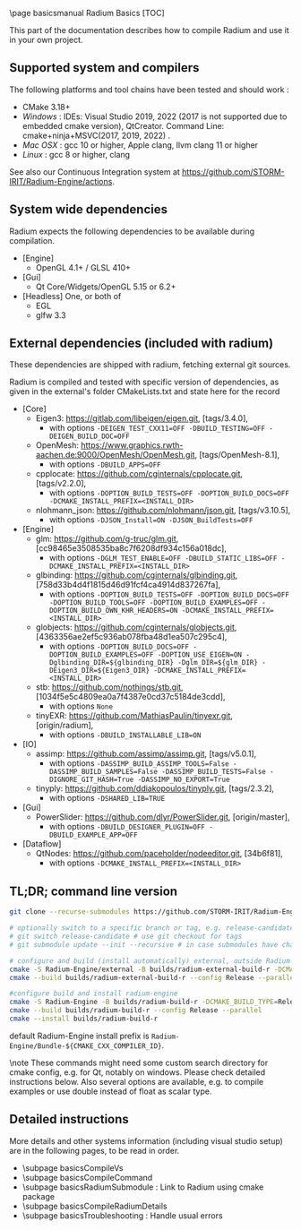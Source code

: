 \page basicsmanual Radium Basics
[TOC]

This part of the documentation describes how to compile Radium and use it in your own project.

## Supported system and compilers

The following platforms and tool chains have been tested and should work :

* CMake 3.18+
* *Windows* : IDEs: Visual Studio 2019, 2022 (2017 is not supported due to embedded cmake version), QtCreator. Command Line: cmake+ninja+MSVC(2017, 2019, 2022) .
* *Mac OSX* : gcc 10 or higher, Apple clang, llvm clang 11 or higher
* *Linux* : gcc 8  or higher, clang

See also our Continuous Integration system at <https://github.com/STORM-IRIT/Radium-Engine/actions>.

## System wide dependencies

Radium expects the following dependencies to be available during compilation.

* [Engine]
  * OpenGL 4.1+ / GLSL 410+
* [Gui]
  * Qt Core/Widgets/OpenGL 5.15 or 6.2+
* [Headless] One, or both of
  * EGL
  * glfw 3.3

## External dependencies (included with radium)

These dependencies are shipped with radium, fetching external git sources.

<!--  (generated running ../scripts/list_dep.py from Radium-Engine/external directory) -->
Radium is compiled and tested with specific version of dependencies, as given in the external's folder CMakeLists.txt and state here for the record

* [Core]
  * Eigen3: <https://gitlab.com/libeigen/eigen.git>, [tags/3.4.0],
    * with options `-DEIGEN_TEST_CXX11=OFF -DBUILD_TESTING=OFF -DEIGEN_BUILD_DOC=OFF`
  * OpenMesh: <https://www.graphics.rwth-aachen.de:9000/OpenMesh/OpenMesh.git>, [tags/OpenMesh-8.1],
    * with options `-DBUILD_APPS=OFF`
  * cpplocate: <https://github.com/cginternals/cpplocate.git>, [tags/v2.2.0],
    * with options `-DOPTION_BUILD_TESTS=OFF -DOPTION_BUILD_DOCS=OFF -DCMAKE_INSTALL_PREFIX=<INSTALL_DIR>`
  * nlohmann_json: <https://github.com/nlohmann/json.git>, [tags/v3.10.5],
    * with options `-DJSON_Install=ON -DJSON_BuildTests=OFF`
* [Engine]
  * glm: <https://github.com/g-truc/glm.git>, [cc98465e3508535ba8c7f6208df934c156a018dc],
    * with options `-DGLM_TEST_ENABLE=OFF -DBUILD_STATIC_LIBS=OFF -DCMAKE_INSTALL_PREFIX=<INSTALL_DIR>`
  * glbinding: <https://github.com/cginternals/glbinding.git>, [758d33b4d4f1815d46d91fcf4ca4914d837267fa],
    * with options `-DOPTION_BUILD_TESTS=OFF -DOPTION_BUILD_DOCS=OFF -DOPTION_BUILD_TOOLS=OFF -DOPTION_BUILD_EXAMPLES=OFF -DOPTION_BUILD_OWN_KHR_HEADERS=ON -DCMAKE_INSTALL_PREFIX=<INSTALL_DIR>`
  * globjects: <https://github.com/cginternals/globjects.git>, [4363356ae2ef5c936ab078fba48d1ea507c295c4],
    * with options `-DOPTION_BUILD_DOCS=OFF -DOPTION_BUILD_EXAMPLES=OFF -DOPTION_USE_EIGEN=ON -Dglbinding_DIR=${glbinding_DIR} -Dglm_DIR=${glm_DIR} -DEigen3_DIR=${Eigen3_DIR} -DCMAKE_INSTALL_PREFIX=<INSTALL_DIR>`
  * stb: <https://github.com/nothings/stb.git>, [1034f5e5c4809ea0a7f4387e0cd37c5184de3cdd],
    * with options `None`
  * tinyEXR: <https://github.com/MathiasPaulin/tinyexr.git>, [origin/radium],
    * with options `-DBUILD_INSTALLABLE_LIB=ON`
* [IO]
  * assimp: <https://github.com/assimp/assimp.git>, [tags/v5.0.1],
    * with options `-DASSIMP_BUILD_ASSIMP_TOOLS=False -DASSIMP_BUILD_SAMPLES=False -DASSIMP_BUILD_TESTS=False -DIGNORE_GIT_HASH=True -DASSIMP_NO_EXPORT=True`
  * tinyply: <https://github.com/ddiakopoulos/tinyply.git>, [tags/2.3.2],
    * with options `-DSHARED_LIB=TRUE`
* [Gui]
  * PowerSlider: <https://github.com/dlyr/PowerSlider.git>, [origin/master],
    * with options `-DBUILD_DESIGNER_PLUGIN=OFF -DBUILD_EXAMPLE_APP=OFF`
* [Dataflow]
  * QtNodes: <https://github.com/paceholder/nodeeditor.git>, [34b6f81],
    * with options `-DCMAKE_INSTALL_PREFIX=<INSTALL_DIR>`
<!--  (end script copy) -->

## TL;DR; command line version

```bash
git clone --recurse-submodules https://github.com/STORM-IRIT/Radium-Engine.git

# optionally switch to a specific branch or tag, e.g. release-candidate or v1.2.0
# git switch release-candidate # use git checkout for tags
# git submodule update --init --recursive # in case submodules have changed wrt master

# configure and build (install automatically) external, outside Radium-Engine directory
cmake -S Radium-Engine/external -B builds/radium-external-build-r -DCMAKE_BUILD_TYPE=Release -DCMAKE_INSTALL_PREFIX=installs/radium-external-r
cmake --build builds/radium-external-build-r --config Release --parallel

#configure build and install radium-engine
cmake -S Radium-Engine -B builds/radium-build-r -DCMAKE_BUILD_TYPE=Release -C installs/radium-external-r/radium-options.cmake
cmake --build builds/radium-build-r --config Release --parallel
cmake --install builds/radium-build-r
```

default Radium-Engine install prefix is `Radium-Engine/Bundle-${CMAKE_CXX_COMPILER_ID}`.

\note These commands might need some custom search directory for cmake config, e.g. for Qt, notably on windows. Please check detailed instructions below. Also several options are available, e.g. to compile examples or use double instead of float as scalar type.

## Detailed instructions

More details and other systems information (including visual studio setup) are in the following pages, to be read in order.

* \subpage basicsCompileVs
* \subpage basicsCompileCommand
* \subpage basicsRadiumSubmodule : Link to Radium using cmake package
* \subpage basicsCompileRadiumDetails
* \subpage basicsTroubleshooting : Handle usual errors
